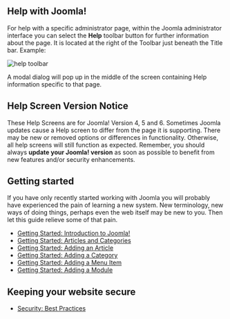 <!-- Filename: Help5.x:Start_Here / Display title: Start Here -->

## Help with Joomla!

For help with a specific administrator page, within the Joomla
administrator interface you can select the **Help** toolbar button for
further information about the page. It is located at the right of the
Toolbar just beneath the Title bar. Example:

![help toolbar](../../../en/images/help-screens/start-here-top-bars.png)

A modal dialog will pop up in the middle of the screen containing Help
information specific to that page.

## Help Screen Version Notice

These Help Screens are for Joomla! Version 4, 5 and 6. Sometimes Joomla updates
cause a Help screen to differ from the page it is supporting. There may
be new or removed options or differences in functionality. Otherwise,
all help screens will still function as expected. Remember, you should
always **update your Joomla! version** as soon as possible to benefit
from new features and/or security enhancements.

## Getting started

If you have only recently started working with Joomla you will probably
have experienced the pain of learning a new system. New terminology, new
ways of doing things, perhaps even the web itself may be new to you.
Then let this guide relieve some of that pain.

- [Getting Started: Introduction to Joomla!](jdocmanual?article=user/getting-started/introduction-to-joomla)
- [Getting Started: Articles and Categories](jdocmanual?article=user/getting-started/articles-and-categories)
- [Getting Started: Adding an Article](jdocmanual?article=user/getting-started/adding-an-article)
- [Getting Started: Adding a Category](jdocmanual?article=user/getting-started/adding-a-category)
- [Getting Started: Adding a Menu Item](jdocmanual?article=user/getting-started/adding-a-menu-item)
- [Getting Started: Adding a Module](jdocmanual?article=user/getting-started/adding-a-module)

## Keeping your website secure

- [Security: Best Practices](jdocmanual?article=user/security/best-practices)
